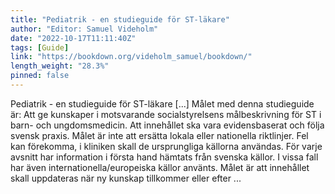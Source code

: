 ```yaml
---
title: "Pediatrik - en studieguide för ST-läkare"
author: "Editor: Samuel Videholm"
date: "2022-10-17T11:11:40Z"
tags: [Guide]
link: "https://bookdown.org/videholm_samuel/bookdown/"
length_weight: "28.3%"
pinned: false
---
```


Pediatrik - en studieguide för ST-läkare [...] Målet med denna studieguide är: Att ge kunskaper i motsvarande socialstyrelsens målbeskrivning för ST i barn- och ungdomsmedicin. Att innehållet ska vara evidensbaserat och följa svensk praxis. Målet är inte att ersätta lokala eller nationella riktlinjer. Fel kan förekomma, i kliniken skall de ursprungliga källorna användas. För varje avsnitt har information i första hand hämtats från svenska källor. I vissa fall har även internationella/europeiska källor använts. Målet är att innehållet skall uppdateras när ny kunskap tillkommer eller efter ...
